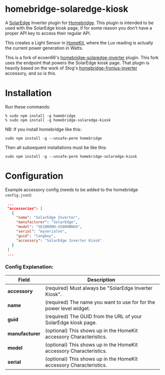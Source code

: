 # homebridge-solaredge-kiosk
A [SolarEdge](https://www.solaredge.com) Inverter plugin for [Homebridge](https://github.com/homebridge/homebridge). This plugin is intended to be used with the SolarEdge kiosk page, if for some reason you don't have a proper API key to access their regular API.

This creates a Light Sensor in [HomeKit](https://www.apple.com/ios/home/), where the Lux reading is actually the
current power generation in Watts.

This is a fork of ecoen66's [homebridge-solaredge-inverter](https://github.com/ecoen66/homebridge-solaredge-inverter)
plugin. This fork uses the endpoint that powers the SolarEdge kiosk page. That plugin is heavily based on the work of
Stog's [homebridge-fronius-inverter](https://github.com/Stog/homebridge-fronius-inverter) accessory, and so is this.

# Installation
Run these commands:

    % sudo npm install -g homebridge
    % sudo npm install -g homebridge-solaredge-kiosk


NB: If you install homebridge like this:

    sudo npm install -g --unsafe-perm homebridge

Then all subsequent installations must be like this:

    sudo npm install -g --unsafe-perm homebridge-solaredge-kiosk

# Configuration

Example accessory config (needs to be added to the homebridge `config.json`):

```json
 ...
 "accessories": [
   {
     "name": "SolarEdge Inverter",
     "manufacturer": "SolarEdge",
     "model": "SE10000H-US000BNU4",
     "serial": "myserialno",
     "guid": "longkey",
     "accessory": "SolarEdge Inverter Kiosk"
   }
 ]
 ...
 ```

### Config Explanation:

Field | Description
------|------------
**accessory** | (required) Must always be "SolarEdge Inverter Kiosk".
**name** | (required) The name you want to use for for the power level widget.
**guid** | (required) The GUID from the URL of your SolarEdge kiosk page.
**manufacturer** | (optional) This shows up in the HomeKit accessory Characteristics.
**model** | (optional) This shows up in the HomeKit accessory Characteristics.
**serial** | (optional) This shows up in the HomeKit accessory Characteristics.
